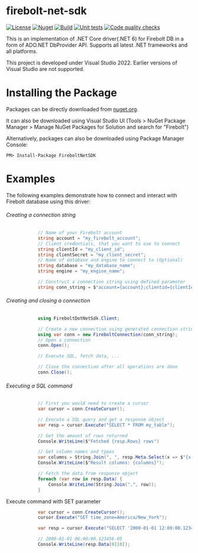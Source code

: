 # firebolt-net-sdk

[![License](https://img.shields.io/badge/License-Apache%202.0-blue.svg)](https://opensource.org/licenses/Apache-2.0)
[![Nuget](https://img.shields.io/nuget/v/FireboltNetSDK?style=plastic)](https://www.nuget.org/packages/FireboltNetSDK/0.0.1)
[![Build](https://github.com/firebolt-db/firebolt-net-sdk/actions/workflows/build.yml/badge.svg)](https://github.com/firebolt-db/firebolt-net-sdk/actions/workflows/build.yml)
[![Unit tests](https://github.com/firebolt-db/firebolt-net-sdk/actions/workflows/unit-tests.yml/badge.svg)](https://github.com/firebolt-db/firebolt-net-sdk/actions/workflows/unit-tests.yml)
[![Code quality checks](https://github.com/firebolt-db/firebolt-net-sdk/actions/workflows/code-check.yml/badge.svg)](https://github.com/firebolt-db/firebolt-net-sdk/actions/workflows/code-check.yml)

This is an implementation of .NET Core driver(.NET 6) for Firebolt DB in a form of ADO.NET DbProvider API.
Supports all latest .NET frameworks and all platforms.

This project is developed under Visual Studio 2022. Earlier versions of Visual Studio are not supported.


Installing the Package
======================

Packages can be directly downloaded from [nuget.org](https://www.nuget.org/).

It can also be downloaded using Visual Studio UI (Tools > NuGet Package Manager > Manage NuGet Packages for Solution and search for "Firebolt")

Alternatively, packages can also be downloaded using Package Manager Console:
```{r, engine='bash', code_block_name}
PM> Install-Package FireboltNetSDK
```

Examples
======================

The following examples demonstrate how to connect and interact with Firebolt database using this driver:

###### Creating a connection string

```cs
            // Name of your Firebolt account
            string account = "my_firebolt_account";
	        // Client credentials, that you want to use to connect
            string clientId = "my_client_id";
            string clientSecret = "my_client_secret";
			// Name of database and engine to connect to (Optional)
            string database = "my_database_name";
            string engine = "my_engine_name";

			// Construct a connection string using defined parameter
            string conn_string = $"account={account};clientid={clientId};clientsecret={clientSecret};database={database};engine={engine}";
```

###### Creating and closing a connection

```cs
	        using FireboltDotNetSdk.Client;

	        // Create a new connection using generated connection string
            using var conn = new FireboltConnection(conn_string);
			// Open a connection
            conn.Open();

			// Execute SQL, fetch data, ...

	        // Close the connection after all operations are done
            conn.Close();
```

###### Executing a SQL command

```cs
	        // First you would need to create a cursor
            var cursor = conn.CreateCursor();

			// Execute a SQL query and get a response object
            var resp = cursor.Execute("SELECT * FROM my_table");

			// Get the amount of rows returned
			Console.WriteLine($"Fetched {resp.Rows} rows")

			// Get column names and types
			var columns = String.Join(", ", resp.Meta.Select(x => $"{x.Name}({x.Type})"));
			Console.WriteLine($"Result columns: {columns}");

			// Fetch the data from response object
			foreach (var row in resp.Data) {
			    Console.WriteLine(String.Join(",", row));
			}
```

Execute command with SET parameter

```cs
            var cursor = conn.CreateCursor();
            cursor.Execute("SET time_zone=America/New_York");

            var resp = cursor.Execute("SELECT '2000-01-01 12:00:00.123456 Europe/Berlin'::timestamptz as t");

	        // 2000-01-01 06:00:00.123456-05
			Console.WriteLine(resp.Data[0][0]);
```
